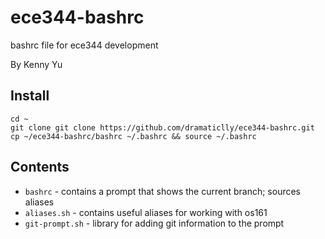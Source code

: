 ece344-bashrc
============

bashrc file for ece344 development

By Kenny Yu

## Install

    cd ~
    git clone git clone https://github.com/dramaticlly/ece344-bashrc.git 
    cp ~/ece344-bashrc/bashrc ~/.bashrc && source ~/.bashrc

## Contents

* `bashrc` - contains a prompt that shows the current branch; sources aliases
* `aliases.sh` - contains useful aliases for working with os161
* `git-prompt.sh` - library for adding git information to the prompt
